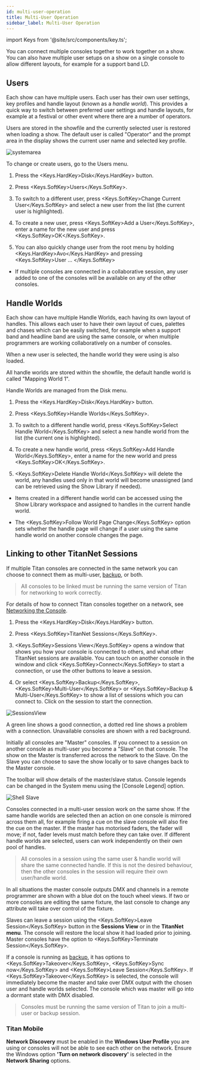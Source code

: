 ```yaml
---
id: multi-user-operation
title: Multi-User Operation
sidebar_label: Multi-User Operation
---
```


import Keys from '@site/src/components/key.ts';

You can connect multiple consoles together to work together on a show.
You can also have multiple user setups on a show on a single console to
allow different layouts, for example for a support band LD.

Users
-----

Each show can have multiple users. Each user has their own user
settings, key profiles and handle layout (known as a *handle world*).
This provides a quick way to switch between preferred user settings and
handle layouts, for example at a festival or other event where there are
a number of operators.

Users are stored in the showfile and the currently selected user is
restored when loading a show. The default user is called "Operator" and
the prompt area in the display shows the current user name and selected
key profile.

![systemarea](/docs/images/System-Area.png)

To change or create users, go to the Users menu.

1. Press the <Keys.HardKey>Disk</Keys.HardKey> button.

2. Press <Keys.SoftKey>Users</Keys.SoftKey>.

3. To switch to a different user, press <Keys.SoftKey>Change Current User</Keys.SoftKey> and
select a new user from the list (the current user is highlighted).

4. To create a new user, press <Keys.SoftKey>Add a User</Keys.SoftKey>, enter a name for the new
user and press <Keys.SoftKey>OK</Keys.SoftKey>.

5. You can also quickly change user from the root menu by holding
<Keys.HardKey>Avo</Keys.HardKey> and pressing <Keys.SoftKey>User ... </Keys.SoftKey>

-   If multiple consoles are connected in a collaborative session, any
    user added to one of the consoles will be available on any of the
    other consoles.

Handle Worlds
-------------

Each show can have multiple Handle Worlds, each having its own layout of
handles. This allows each user to have their own layout of cues,
palettes and chases which can be easily switched, for example when a
support band and headline band are using the same console, or when
multiple programmers are working collaboratively on a number of
consoles.

When a new user is selected, the handle world they were using is also
loaded.

All handle worlds are stored within the showfile, the default handle
world is called "Mapping World 1".

Handle Worlds are managed from the Disk menu.

1. Press the <Keys.HardKey>Disk</Keys.HardKey> button.

2. Press <Keys.SoftKey>Handle Worlds</Keys.SoftKey>.

3. To switch to a different handle world, press <Keys.SoftKey>Select Handle World</Keys.SoftKey>
and select a new handle world from the list (the current one is
highlighted).

4. To create a new handle world, press <Keys.SoftKey>Add Handle World</Keys.SoftKey>, enter a
name for the new world and press <Keys.SoftKey>OK</Keys.SoftKey>.

5. <Keys.SoftKey>Delete Handle World</Keys.SoftKey> will delete the world, any handles used only
in that world will become unassigned (and can be retrieved using the
Show Library if needed).

-   Items created in a different handle world can be accessed using the
    Show Library workspace and assigned to handles in the current handle
    world.

-   The <Keys.SoftKey>Follow World Page Change</Keys.SoftKey> option sets whether the handle page
    will change if a user using the same handle world on another console
    changes the page.

Linking to other TitanNet Sessions
----------------------------------

If multiple Titan consoles are connected in the same network you can
choose to connect them as multi-user, 
[backup](../running-the-show/linking-consoles-for-multi-user-or-backup.md#setting-up-consoles-for-backup),
or both. 

> All consoles to be linked must be running the same version of Titan
for networking to work correctly.

For details of how to connect Titan consoles together on a network, see
[Networking the Console](../networking.md).

1. Press the <Keys.HardKey>Disk</Keys.HardKey> button.

2. Press <Keys.SoftKey>TitanNet Sessions</Keys.SoftKey>.

3. <Keys.SoftKey>Sessions View</Keys.SoftKey> opens a window that shows you how your console is
connected to others, and what other TitanNet sessions are available. You
can touch on another console in the window and click <Keys.SoftKey>Connect</Keys.SoftKey> to
start a connection, or use the other buttons to leave a session.

4. Or select <Keys.SoftKey>Backup</Keys.SoftKey>, <Keys.SoftKey>Multi-User</Keys.SoftKey> or <Keys.SoftKey>Backup & Multi-User</Keys.SoftKey> to
show a list of sessions which you can connect to. Click on the session
to start the connection.

![SessionsView](/docs/images/SessionsView.png)

A green line shows a good connection, a dotted red line shows a
problem with a connection. Unavailable consoles are shown with a red
background.

Initially all consoles are "Master" consoles. If you connect to a
session on another console as multi-user you become a "Slave" on
that console. The show on the Master is transferred across the
network to the Slave. On the Slave you can choose to save the show
locally or to save changes back to the Master console.

The toolbar will show details of the master/slave status. Console
legends can be changed in the System menu using the \[Console
Legend\] option.

![Shell Slave](/docs/images/Shell-Slave.png)

Consoles connected in a multi-user session work on the same show. If
the same handle worlds are selected then an action on one console is
mirrored across them all, for example firing a cue on the slave
console will also fire the cue on the master. If the master has
motorised faders, the fader will move; if not, fader levels must
match before they can take over. If different handle worlds are
selected, users can work independently on their own pool of handles.

> All consoles in a session using the same user & handle world will
  share the same connected handle. If this is not the desired
  behaviour, then  the other consoles in the session will require
  their own user/handle world.

In all situations the master console outputs DMX and channels in a
remote programmer are shown with a blue dot on the touch wheel
views. If two or more consoles are editing the same fixture, the
last console to change any attribute will take over control of the
fixture.

Slaves can leave a session using the <Keys.SoftKey>Leave Session</Keys.SoftKey> button in the
**Sessions View** or in the **TitanNet menu**. The console will restore the
local show it had loaded prior to joining. Master consoles have the
option to <Keys.SoftKey>Terminate Session</Keys.SoftKey>.

If a console is running as
[backup](../running-the-show/linking-consoles-for-multi-user-or-backup.md#setting-up-consoles-for-backup),
it has options to <Keys.SoftKey>Takeover</Keys.SoftKey>,
<Keys.SoftKey>Sync now</Keys.SoftKey> and <Keys.SoftKey>Leave Session</Keys.SoftKey>. If <Keys.SoftKey>Takeover</Keys.SoftKey> is selected, the
console will immediately become the master and take over DMX output
with the chosen user and handle worlds selected. The console which
was master will go into a dormant state with DMX disabled.

> Consoles must be running the same version of Titan to join a multi-user or
backup session.

### Titan Mobile

**Network Discovery** must be enabled in the **Windows User Profile** you
are using or consoles will not be able to see each other on the network.
Ensure the Windows option **'Turn on network discovery'** is selected in
the **Network Sharing** options.
